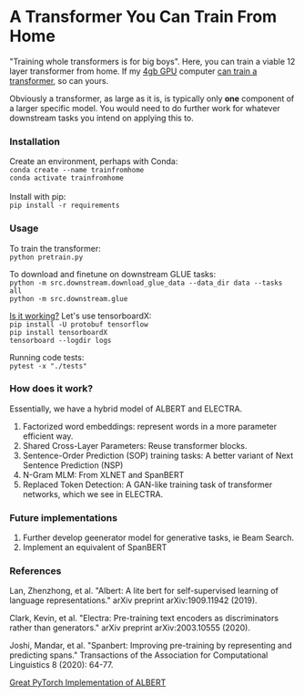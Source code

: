 # A Transformer You Can Train From Home
"Training whole transformers is for big boys". Here, you can train a viable 12 layer transformer from home. If my [4gb GPU](img/gpu2.png) computer [can train a transformer](img/pretrain2.png), so can yours.  

Obviously a transformer, as large as it is, is typically only __one__ component of a larger specific model. You would need to do further work for whatever downstream tasks you intend on applying this to. 

### Installation
Create an environment, perhaps with Conda:  
`conda create --name trainfromhome`  
`conda activate trainfromhome`  
</br>
Install with pip:  
`pip install -r requirements`    

### Usage
To train the transformer:  
`python pretrain.py`  

To download and finetune on downstream GLUE tasks:  
`python -m src.downstream.download_glue_data --data_dir data --tasks all`  
`python -m src.downstream.glue`

[Is it working?](img/Discriminator_Generator_Loss.png) Let's use tensorboardX:  
`pip install -U protobuf tensorflow`  
`pip install tensorboardX`  
`tensorboard --logdir logs`  

Running code tests:  
`pytest -x "./tests"`  

### How does it work?
Essentially, we have a hybrid model of ALBERT and ELECTRA. 
1. Factorized word embeddings: represent words in a more parameter efficient way.
2. Shared Cross-Layer Parameters: Reuse transformer blocks.
3. Sentence-Order Prediction (SOP) training tasks: A better variant of Next Sentence Prediction (NSP)
4. N-Gram MLM: From XLNET and SpanBERT
5. Replaced Token Detection: A GAN-like training task of transformer networks, which we see in ELECTRA.

### Future implementations
1. Further develop geenerator model for generative tasks, ie Beam Search.
2. Implement an equivalent of SpanBERT

### References
Lan, Zhenzhong, et al. "Albert: A lite bert for self-supervised learning of language representations." arXiv preprint arXiv:1909.11942 (2019).  

Clark, Kevin, et al. "Electra: Pre-training text encoders as discriminators rather than generators." arXiv preprint arXiv:2003.10555 (2020).  
 
 Joshi, Mandar, et al. "Spanbert: Improving pre-training by representing and predicting spans." Transactions of the Association for Computational Linguistics 8 (2020): 64-77.

[Great PyTorch Implementation of ALBERT](https://github.com/graykode/ALBERT-Pytorch)

